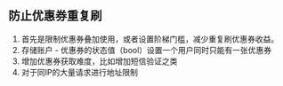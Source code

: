 ## 防止优惠券重复刷

1. 首先是限制优惠券叠加使用，或者设置阶梯门槛，减少重复刷优惠券收益。
2. 存储账户 - 优惠券的状态值（bool）设置一个用户同时只能有一张优惠券
3. 增加优惠券获取难度，比如增加短信验证之类
4. 对于同IP的大量请求进行地址限制

